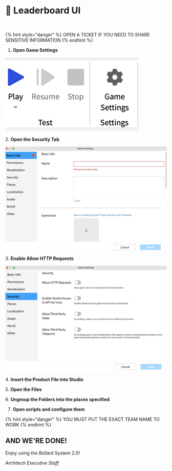 # 🚩 Leaderboard UI

<figure><img src="https://media.discordapp.net/attachments/1042534085941276783/1081562605656752138/RobloxScreenShot20230304_130205989.png" alt=""><figcaption></figcaption></figure>

{% hint style="danger" %}
OPEN A TICKET IF YOU NEED TO SHARE SENSITIVE INFORMATION
{% endhint %}

1. **Open Game Settings**

![](<../.gitbook/assets/Screenshot 2022-12-16 at 5.40.26 PM.png>)

2\. **Open the Security Tab**

![](<../.gitbook/assets/Screenshot 2022-12-16 at 5.41.25 PM.png>)

3\. **Enable Allow HTTP Requests**

![](<../.gitbook/assets/Screenshot 2022-12-16 at 5.42.53 PM.png>)

4\. **Insert the Product File into Studio**

5\. **Open the Files**



6\. **Ungroup the Folders into the places specified**&#x20;



7. **Open scripts and configure them**

{% hint style="danger" %}
YOU MUST PUT THE EXACT TEAM NAME TO WORK
{% endhint %}

## AND WE'RE DONE!



Enjoy using the Bollard System 2.0!

_Architech Executive Staff_


